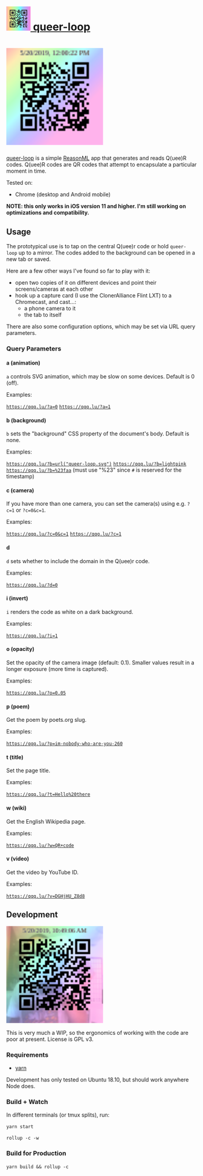 # <a href="https://qqq.lu"><img width="64" height="64" src="queer-loop.svg" alt="a QR code for queer-loop"/> queer-loop</a>

# <a href="https://qqq.lu/#2019-05-20T16:00:22.283Z"><img width="256" height="256" src="queer-loop-animated.svg" alt="an example Q(uee)r code"/> </a>

[queer-loop](https://qqq.lu) is a simple [ReasonML](https://reasonml.github.io/)
app that generates and reads Q(uee)R codes. Q(uee)R codes are QR codes that
attempt to encapsulate a particular moment in time.

Tested on:
- Chrome (desktop and Android mobile)

**NOTE: this only works in iOS version 11 and higher. I'm still working on optimizations and compatibility.**

## Usage

The prototypical use is to tap on the central Q(uee)r code or hold `queer-loop`
up to a mirror. The codes added to the background can be opened in a new tab or saved.

Here are a few other ways I've found so far to play with it:

- open two copies of it on different devices and point their screens/cameras at
  each other
- hook up a capture card (I use the ClonerAlliance Flint LXT) to a Chromecast,
  and cast...:
    - a phone camera to it
    - the tab to itself

There are also some configuration options, which may be set via URL query parameters.

### Query Parameters

#### a (animation)

`a` controls SVG animation, which may be slow on some devices. Default is 0 (off).

Examples:

[`https://qqq.lu/?a=0`](https://qqq.lu/?a=0)
[`https://qqq.lu/?a=1`](https://qqq.lu/?a=1)

#### b (background)

`b` sets the "background" CSS property of the document's body. Default is none.

Examples:

[`https://qqq.lu/?b=url("queer-loop.svg")`](https://qqq.lu/?b=url("queer-loop.svg"))
[`https://qqq.lu/?b=lightpink`](https://qqq.lu/?b=lightpink)
[`https://qqq.lu/?b=%23faa`](https://qqq.lu/?b=%23faa) (must use "%23" since `#` is reserved for the timestamp)

#### c (camera)

If you have more than one camera, you can set the camera(s) using e.g. `?c=1` or `?c=0&c=1`.

Examples:

[`https://qqq.lu/?c=0&c=1`](https://qqq.lu/?c=0&c=1)
[`https://qqq.lu/?c=1`](https://qqq.lu/?c=1)

#### d

`d` sets whether to include the domain in the Q(uee)r code.

Examples:

[`https://qqq.lu/?d=0`](https://qqq.lu/?d=0)

#### i (invert)

`i` renders the code as white on a dark background.

Examples:

[`https://qqq.lu/?i=1`](https://qqq.lu/?i=1)


#### o (opacity)

Set the opacity of the camera image (default: 0.1). Smaller values result in a longer exposure (more time is captured).

Examples:

[`https://qqq.lu/?o=0.05`](https://qqq.lu/?o=0.05)

#### p (poem)

Get the poem by poets.org slug.

Examples:

[`https://qqq.lu/?p=im-nobody-who-are-you-260`](https://qqq.lu/?p=im-nobody-who-are-you-260)

#### t (title)

Set the page title.

Examples:

[`https://qqq.lu/?t=Hello%20there`](https://qqq.lu/?t=Hello%20there)

#### w (wiki)

Get the English Wikipedia page.

Examples:

[`https://qqq.lu/?w=QR+code`](https://qqq.lu/?w=QR+code)

#### v (video)

Get the video by YouTube ID.

Examples:

[`https://qqq.lu/?v=DGHjHU_Z8d8`](https://qqq.lu/?v=DGHjHU_Z8d8)



## Development

<img width="256" height="256" src="development.svg" alt="a version of queer-loop pointed to localhost" />

This is very much a WIP, so the ergonomics of working with the code are poor at
present. License is GPL v3.

### Requirements

- [yarn](https://yarnpkg.com/)

Development has only tested on Ubuntu 18.10, but should work anywhere Node does.

### Build + Watch

In different terminals (or tmux splits), run:

```
yarn start
```

```
rollup -c -w
```

### Build for Production

```
yarn build && rollup -c
```
